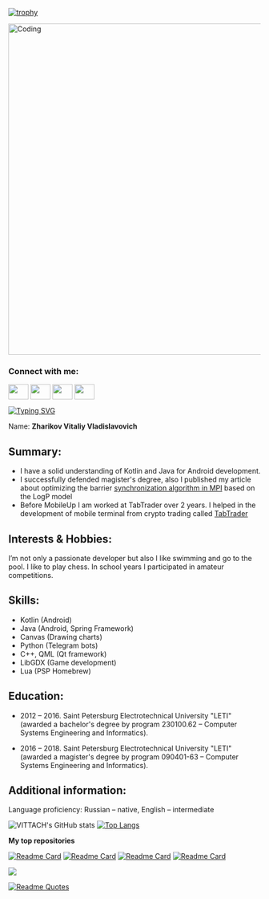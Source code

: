 [![trophy](https://github-profile-trophy.vercel.app/?username=VITTACH&theme=gitdimmed)](https://github.com/ryo-ma/github-profile-trophy)

<img align="top" alt="Coding" width="660" src="https://github.com/VITTACH/spring_MVC_02/blob/master/src/main/webapp/resources/img/MAIN.png">

<h3 align="left">Connect with me:</h3>
<p align="left">
<a href="https://www.vk.com/vittach" target="blank"><img align="center" src="https://cdn.jsdelivr.net/npm/simple-icons@3.0.1/icons/vk.svg" alt="" height="30" width="40" /></a>
<a href="https://www.linkedin.com/in/vittach/" target="blank"><img align="center" src="https://cdn.jsdelivr.net/npm/simple-icons@3.0.1/icons/linkedin.svg" alt="" height="30" width="40" /></a>
<a href="https://www.instagram.com/vlttach" target="blank"><img align="center" src="https://cdn.jsdelivr.net/npm/simple-icons@3.0.1/icons/instagram.svg" alt="" height="30" width="40" /></a>
<a href="https://www.youtube.com/@cryptopus" target="blank"><img align="center" src="https://cdn.jsdelivr.net/npm/simple-icons@3.0.1/icons/youtube.svg" alt="" height="30" width="40" /></a>
</p>

[![Typing SVG](https://readme-typing-svg.demolab.com/?lines=You+can+write+me;You+want+write+me!+I+know+it)](https://git.io/typing-svg)

Name: **Zharikov Vitaliy Vladislavovich**

## **Summary**:
 - I have a solid understanding of Kotlin and Java for Android
   development.
 - I successfully defended magister's degree, also I published my
   article about optimizing the barrier [synchronization algorithm in MPI](www.researchgate.net/publication/330246523_Adaptive_Barrier_Algorithm_in_MPI_Based_on_Analytical_Evaluations_for_Communication_Time_in_the_LogP_Model_of_Parallel_Computation)
   based on the LogP model
 - Before MobileUp I am worked at TabTrader over 2 years. I helped in
   the development of mobile terminal from crypto trading called [TabTrader](https://play.google.com/store/apps/details?id=com.tabtrader.android)

## **Interests & Hobbies:**
I’m not only a passionate developer but also I like swimming and go to the pool. I like to play chess. In school years I participated in amateur competitions.

## **Skills:**
-   Kotlin (Android)
-   Java (Android, Spring Framework)
-   Canvas (Drawing charts)
-   Python (Telegram bots)
-   C++, QML (Qt framework)
-   LibGDX (Game development)
-   Lua (PSP Homebrew)

## **Education:**
 - 2012 – 2016. Saint Petersburg Electrotechnical University "LETI"
   (awarded a bachelor's degree by program 230100.62 – Computer Systems
   Engineering and Informatics).
   
 - 2016 – 2018. Saint Petersburg Electrotechnical University "LETI"
   (awarded a magister's degree by program 090401-63 – Computer Systems
   Engineering and Informatics).

## **Additional information:**
   Language proficiency: Russian – native,
   English – intermediate

![VITTACH's GitHub stats](https://github-readme-stats.vercel.app/api?username=VITTACH&theme=algolia&show_icons=true)
[![Top Langs](https://github-readme-stats.vercel.app/api/top-langs/?username=VITTACH&layout=compact&theme=dracula)](https://github.com/VITTACH/github-readme-stats)

**My top repositories**

[![Readme Card](https://github-readme-stats.vercel.app/api/pin/?username=VITTACH&repo=TelegramListener&theme=gotham)](https://github.com/VITTACH/github-readme-stats)
[![Readme Card](https://github-readme-stats.vercel.app/api/pin/?username=VITTACH&repo=CoinRoadAndroid&theme=prussian)](https://github.com/VITTACH/github-readme-stats)
[![Readme Card](https://github-readme-stats.vercel.app/api/pin/?username=VITTACH&repo=VittachJavaCraft&theme=codeSTACKr)](https://github.com/VITTACH/github-readme-stats)
[![Readme Card](https://github-readme-stats.vercel.app/api/pin/?username=VITTACH&repo=FakePermissions&theme=highcontrast)](https://github.com/VITTACH/github-readme-stats)

![](https://komarev.com/ghpvc/?username=your-github-username&label=PROFILE+VIEWS&style=flat-square)

[![Readme Quotes](https://quotes-github-readme.vercel.app/api?type=horizontal&theme=dark&quote=%D0%9A%D0%B0%D1%87%D0%B5%D1%81%D1%82%D0%B2%D0%B5%D0%BD%D0%BD%D0%B0%D1%8F%20%D0%B0%D1%80%D1%85%D0%B8%D1%82%D0%B5%D0%BA%D1%82%D1%83%D1%80%D0%B0%20%D0%BD%D0%B0%D1%87%D0%B8%D0%BD%D0%B0%D0%B5%D1%82%D1%81%D1%8F%20%D1%81%20%D0%B3%D0%BE%D0%BB%D0%BE%D0%B2%D1%8B)](https://github.com/piyushsuthar/github-readme-quotes)
